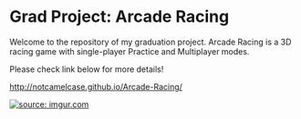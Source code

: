 # Grad Project: Arcade Racing
Welcome to the repository of my graduation project. Arcade Racing is a 3D racing game with single-player Practice and Multiplayer modes.

Please check link below for more details!

http://notcamelcase.github.io/Arcade-Racing/

<a href="http://imgur.com/F07SOBX"><img src="http://i.imgur.com/F07SOBX.jpg?1" title="source: imgur.com" /></a>
